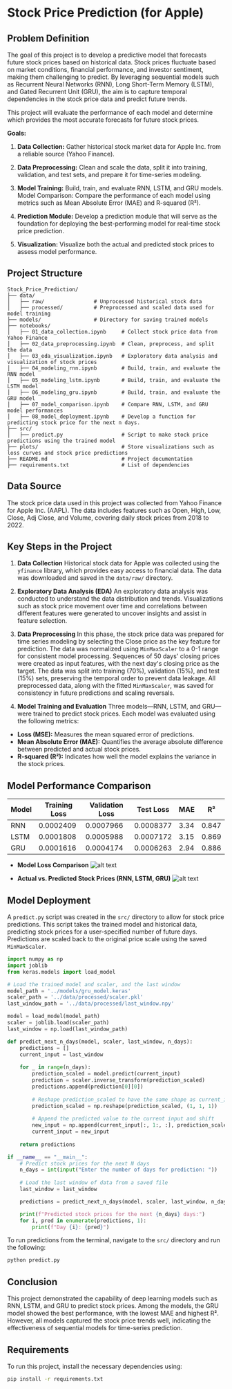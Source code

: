 # **Stock Price Prediction (for Apple)**

## **Problem Definition**

The goal of this project is to develop a predictive model that forecasts future stock prices based on historical data. Stock prices fluctuate based on market conditions, financial performance, and investor sentiment, making them challenging to predict. By leveraging sequential models such as Recurrent Neural Networks (RNN), Long Short-Term Memory (LSTM), and Gated Recurrent Unit (GRU), the aim is to capture temporal dependencies in the stock price data and predict future trends.

This project will evaluate the performance of each model and determine which provides the most accurate forecasts for future stock prices.

**Goals:**

1. **Data Collection:** Gather historical stock market data for Apple Inc. from a reliable source (Yahoo Finance).

2. **Data Preprocessing:** Clean and scale the data, split it into training, validation, and test sets, and prepare it for time-series modeling.

3. **Model Training:** Build, train, and evaluate RNN, LSTM, and GRU models.
Model Comparison: Compare the performance of each model using metrics such as Mean Absolute Error (MAE) and R-squared (R²).

4. **Prediction Module:** Develop a prediction module that will serve as the foundation for deploying the best-performing model for real-time stock price prediction.

5. **Visualization:** Visualize both the actual and predicted stock prices to assess model performance.

## **Project Structure**

```plain text
Stock_Price_Prediction/
├── data/                  
│   ├── raw/                # Unprocessed historical stock data
│   ├── processed/          # Preprocessed and scaled data used for model training
├── models/                 # Directory for saving trained models
├── notebooks/              
│   ├── 01_data_collection.ipynb     # Collect stock price data from Yahoo Finance
│   ├── 02_data_preprocessing.ipynb  # Clean, preprocess, and split the data
│   ├── 03_eda_visualization.ipynb   # Exploratory data analysis and visualization of stock prices
│   ├── 04_modeling_rnn.ipynb        # Build, train, and evaluate the RNN model
│   ├── 05_modeling_lstm.ipynb       # Build, train, and evaluate the LSTM model
│   ├── 06_modeling_gru.ipynb        # Build, train, and evaluate the GRU model
│   ├── 07_model_comparison.ipynb    # Compare RNN, LSTM, and GRU model performances
│   ├── 08_model_deployment.ipynb    # Develop a function for predicting stock price for the next n days.
├── src/                             
│   ├── predict.py                   # Script to make stock price predictions using the trained model
├── plots/                           # Store visualizations such as loss curves and stock price predictions
├── README.md                        # Project documentation
├── requirements.txt                 # List of dependencies
```

## **Data Source**

The stock price data used in this project was collected from Yahoo Finance for Apple Inc. (AAPL). The data includes features such as Open, High, Low, Close, Adj Close, and Volume, covering daily stock prices from 2018 to 2022.

## **Key Steps in the Project**

1. **Data Collection**
Historical stock data for Apple was collected using the `yfinance` library, which provides easy access to financial data. The data was downloaded and saved in the `data/raw/` directory.

2. **Exploratory Data Analysis (EDA)**
An exploratory data analysis was conducted to understand the data distribution and trends. Visualizations such as stock price movement over time and correlations between different features were generated to uncover insights and assist in feature selection.

3. **Data Preprocessing**
In this phase, the stock price data was prepared for time series modeling by selecting the Close price as the key feature for prediction. The data was normalized using `MinMaxScaler` to a 0-1 range for consistent model processing. Sequences of 50 days' closing prices were created as input features, with the next day's closing price as the target. The data was split into training (70%), validation (15%), and test (15%) sets, preserving the temporal order to prevent data leakage. All preprocessed data, along with the fitted `MinMaxScaler`, was saved for consistency in future predictions and scaling reversals.

4. **Model Training and Evaluation**
Three models—RNN, LSTM, and GRU—were trained to predict stock prices. Each model was evaluated using the following metrics:

- **Loss (MSE):** Measures the mean squared error of predictions.
- **Mean Absolute Error (MAE):** Quantifies the average absolute difference between predicted and actual stock prices.
- **R-squared (R²):** Indicates how well the model explains the variance in the stock prices.

## **Model Performance Comparison**
| Model | Training Loss | Validation Loss | Test Loss | MAE  | R²    |
|-------|---------------|-----------------|-----------|------|-------|
| RNN   | 0.0002409     | 0.0007966       | 0.0008377 | 3.34 | 0.847 |
| LSTM  | 0.0001808     | 0.0005988       | 0.0007172 | 3.15 | 0.869 |
| GRU   | 0.0001616     | 0.0004174       | 0.0006263 | 2.94 | 0.886 |

- **Model Loss Comparison**
![alt text](plots/model_loss_comparison.png)

- **Actual vs. Predicted Stock Prices (RNN, LSTM, GRU)**
![alt text](plots/actual_vs_pred_rnn_lstm_gru.png)

## **Model Deployment**
A `predict.py` script was created in the `src/` directory to allow for stock price predictions. This script takes the trained model and historical data, predicting stock prices for a user-specified number of future days. Predictions are scaled back to the original price scale using the saved `MinMaxScaler`.
```python
import numpy as np
import joblib
from keras.models import load_model

# Load the trained model and scaler, and the last window
model_path = '../models/gru_model.keras'
scaler_path = '../data/processed/scaler.pkl'
last_window_path = '../data/processed/last_window.npy'

model = load_model(model_path)
scaler = joblib.load(scaler_path)
last_window = np.load(last_window_path)

def predict_next_n_days(model, scaler, last_window, n_days):
    predictions = []
    current_input = last_window
    
    for _ in range(n_days):
        prediction_scaled = model.predict(current_input)
        prediction = scaler.inverse_transform(prediction_scaled)
        predictions.append(prediction[0][0])
        
        # Reshape prediction_scaled to have the same shape as current_input[:, -1:, :]
        prediction_scaled = np.reshape(prediction_scaled, (1, 1, 1))
        
        # Append the predicted value to the current input and shift
        new_input = np.append(current_input[:, 1:, :], prediction_scaled, axis=1)
        current_input = new_input
    
    return predictions

if __name__ == "__main__":
    # Predict stock prices for the next N days
    n_days = int(input("Enter the number of days for prediction: "))
    
    # Load the last window of data from a saved file
    last_window = last_window

    predictions = predict_next_n_days(model, scaler, last_window, n_days)

    print(f"Predicted stock prices for the next {n_days} days:")
    for i, pred in enumerate(predictions, 1):
        print(f"Day {i}: {pred}")
```

To run predictions from the terminal, navigate to the `src/` directory and run the following:

```bash
python predict.py
```

## **Conclusion**

This project demonstrated the capability of deep learning models such as RNN, LSTM, and GRU to predict stock prices. Among the models, the GRU model showed the best performance, with the lowest MAE and highest R². However, all models captured the stock price trends well, indicating the effectiveness of sequential models for time-series prediction.

## **Requirements**
To run this project, install the necessary dependencies using:
```bash
pip install -r requirements.txt
```